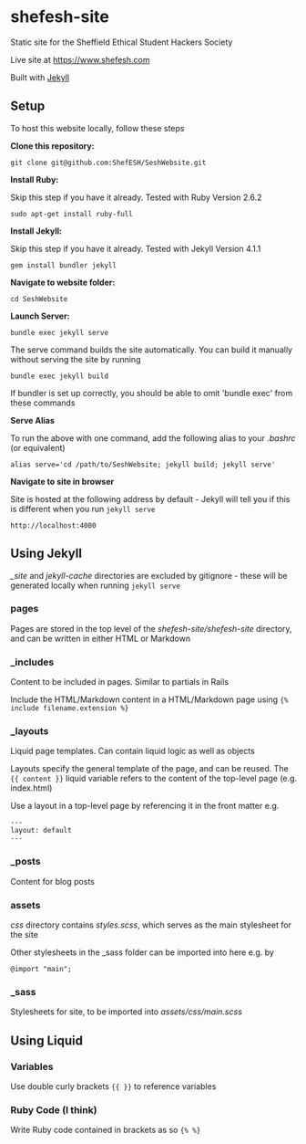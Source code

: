 # shefesh-site
Static site for the Sheffield Ethical Student Hackers Society

Live site at https://www.shefesh.com

Built with [Jekyll](https://jekyllrb.com/)

## Setup

To host this website locally, follow these steps

**Clone this repository:**

`git clone git@github.com:ShefESH/SeshWebsite.git`

**Install Ruby:**

Skip this step if you have it already. Tested with Ruby Version 2.6.2

`sudo apt-get install ruby-full`

**Install Jekyll:**

Skip this step if you have it already. Tested with Jekyll Version 4.1.1

`gem install bundler jekyll`

**Navigate to website folder:**

`cd SeshWebsite`

**Launch Server:**

`bundle exec jekyll serve`

The serve command builds the site automatically. You can build it manually without serving the site by running

`bundle exec jekyll build`

If bundler is set up correctly, you should be able to omit 'bundle exec' from these commands

**Serve Alias**

To run the above with one command, add the following alias to your *.bashrc* (or equivalent)

`alias serve='cd /path/to/SeshWebsite; jekyll build; jekyll serve'`

**Navigate to site in browser**

Site is hosted at the following address by default - Jekyll will tell you if this is different when you run `jekyll serve`

`http://localhost:4000`

## Using Jekyll

*_site* and *jekyll-cache* directories are excluded by gitignore - these will be generated locally when running `jekyll serve`

### pages

Pages are stored in the top level of the *shefesh-site/shefesh-site* directory, and can be written in either HTML or Markdown

### _includes

Content to be included in pages. Similar to partials in Rails

Include the HTML/Markdown content in a HTML/Markdown page using `{% include filename.extension %}`

### _layouts

Liquid page templates. Can contain liquid logic as well as objects

Layouts specify the general template of the page, and can be reused. The `{{ content }}` liquid variable refers to the content of the top-level page (e.g. index.html)

Use a layout in a top-level page by referencing it in the front matter e.g.

```
---
layout: default
---
```

### _posts

Content for blog posts

### assets

*css* directory contains *styles.scss*, which serves as the main stylesheet for the site

Other stylesheets in the _sass folder can be imported into here e.g. by

`@import "main";`

### _sass

Stylesheets for site, to be imported into *assets/css/main.scss*

## Using Liquid

### Variables

Use double curly brackets `{{ }}` to reference variables

### Ruby Code (I think)

Write Ruby code contained in brackets as so `{% %}`
